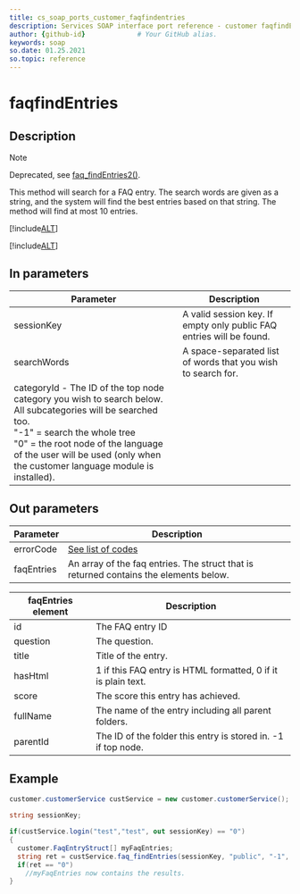 ```yaml
---
title: cs_soap_ports_customer_faqfindentries
description: Services SOAP interface port reference - customer faqfindEntries
author: {github-id}             # Your GitHub alias.
keywords: soap
so.date: 01.25.2021
so.topic: reference
---
```


# faqfindEntries

## Description

> [!NOTE]
> Deprecated, see [faq\_findEntries2()][2].

This method will search for a FAQ entry. The search words are given as a string, and the system will find the best entries based on that string. The method will find at most 10 entries.

[!include[ALT](./includes/note-db-update.md)]

[!include[ALT](./includes/ejournalcron-force.md)]

## In parameters

| Parameter | Description |
|---|---|
| sessionKey | A valid session key. If empty only public FAQ entries will be found. |
| searchWords | A space-separated list of words that you wish to search for. |
| categoryId - The ID of the top node category you wish to search below. All subcategories will be searched too.<br>"-1" = search the whole tree<br>"0" = the root node of the language of the user will be used (only when the customer language module is installed). |

## Out parameters

| Parameter | Description |
|---|---|
| errorCode | [See list of codes][1] |
| faqEntries | An array of the faq entries. The struct that is returned contains the elements below. |

| faqEntries element | Description |
|---|---|
| id | The FAQ entry ID |
| question | The question. |
| title | Title of the entry. |
| hasHtml | 1 if this FAQ entry is HTML formatted, 0 if it is plain text. |
| score | The score this entry has achieved. |
| fullName | The name of the entry including all parent folders. |
| parentId | The ID of the folder this entry is stored in. -1 if top node. |

## Example

```csharp
customer.customerService custService = new customer.customerService();

string sessionKey;

if(custService.login("test","test", out sessionKey) == "0")
{
  customer.FaqEntryStruct[] myFaqEntries;
  string ret = custService.faq_findEntries(sessionKey, "public", "-1", out myFaqEntries);
  if(ret == "0")
    //myFaqEntries now contains the results.
}
```

<!-- Referenced links -->
[1]: ../error-codes.md

<!-- Referenced links -->
[1]: ../error-codes.md
[2]: faqfindEntries2.md
